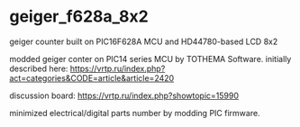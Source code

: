 # geiger_f628a_8x2
geiger counter built on PIC16F628A MCU and HD44780-based LCD 8x2

modded geiger conter on PIC14 series MCU by TOTHEMA Software.
initially described here: https://vrtp.ru/index.php?act=categories&CODE=article&article=2420

discussion board: https://vrtp.ru/index.php?showtopic=15990

minimized electrical/digital parts number by modding PIC firmware.
